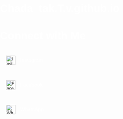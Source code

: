# Chada_tak.T.v.github.io
<!DOCTYPE html>
<html lang="en">
<head>
  <meta charset="UTF-8" />
  <meta name="viewport" content="width=device-width, initial-scale=1.0"/>
  <title>My Social Links</title>
  <style>
    body {
      margin: 0;
      padding: 0;
      font-family: 'Arial', sans-serif;
      background: url('background.jpg') no-repeat center center fixed;
      background-size: cover;
      color: white;
    }

    .overlay {
      background-color: rgba(0, 0, 0, 0.6);
      min-height: 100vh;
      display: flex;
      flex-direction: column;
      align-items: center;
      justify-content: center;
      padding: 30px;
      text-align: center;
    }

    h1 {
      font-size: 2.5em;
      margin-bottom: 30px;
    }

    .card-container {
      display: flex;
      flex-direction: column;
      gap: 20px;
      width: 100%;
      max-width: 400px;
    }

    .card {
      display: flex;
      align-items: center;
      justify-content: flex-start;
      text-decoration: none;
      background-color: rgba(255, 255, 255, 0.1);
      padding: 15px 20px;
      border-radius: 12px;
      transition: background-color 0.3s;
    }

    .card:hover {
      background-color: rgba(255, 255, 255, 0.2);
    }

    .card img {
      width: 30px;
      height: 30px;
      margin-right: 15px;
    }

    .card span {
      font-size: 1.2em;
      color: white;
    }

    @media (max-width: 500px) {
      h1 {
        font-size: 2em;
      }
      .card span {
        font-size: 1em;
      }
    }
  </style>
</head>
<body>
  <div class="overlay">
    <h1>Connect with Me</h1>
    <div class="card-container">
      <a class="card" href="https://www.instagram.com/YOUR_USERNAME" target="_blank">
        <img src="https://img.icons8.com/ios-filled/50/ffffff/instagram-new.png" alt="Instagram"/>
        <span>Instagram</span>
      </a>
      <a class="card" href="https://www.facebook.com/YOUR_USERNAME" target="_blank">
        <img src="https://img.icons8.com/ios-filled/50/ffffff/facebook-new.png" alt="Facebook"/>
        <span>Facebook</span>
      </a>
      <a class="card" href="https://wa.me/YOUR_PHONE" target="_blank">
        <img src="https://img.icons8.com/ios-filled/50/ffffff/whatsapp.png" alt="WhatsApp"/>
        <span>WhatsApp</span>
      </a>
    </div>
  </div>
</body>
</html>
